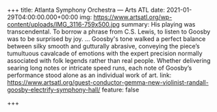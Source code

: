+++
title: Atlanta Symphony Orchestra — Arts ATL
date: 2021-01-29T04:00:00.000+00:00
img: https://www.artsatl.org/wp-content/uploads/IMG_3116-759x500.jpg
summary: His playing was transcendental. To borrow a phrase from C.S. Lewis, to listen
  to Goosby was to be surprised by joy. ... Goosby's tone walked a perfect balance
  between silky smooth and gutturally abrasive, conveying the piece’s tumultuous cavalcade
  of emotions with the expert precision normally associated with folk legends rather
  than real people. Whether delivering searing long notes or intricate speed runs,
  each note of Goosby’s performance stood alone as an individual work of art.
link: https://www.artsatl.org/guest-conductor-gemma-new-violinist-randall-goosby-electrify-symphony-hall/
feature: false

+++
